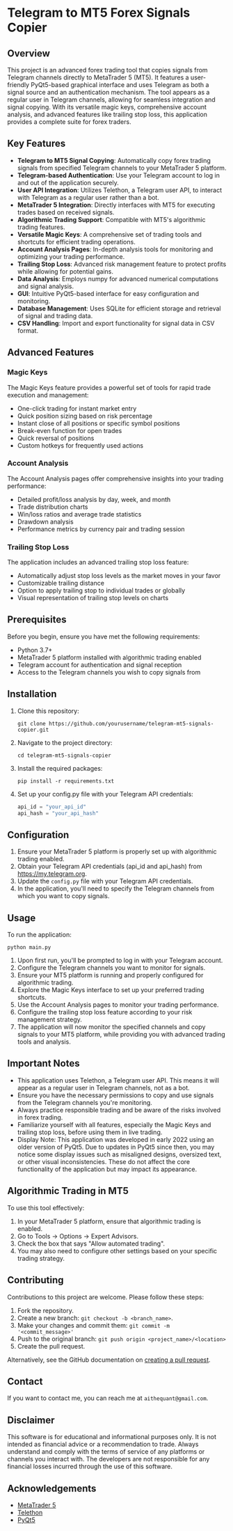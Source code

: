 # Telegram to MT5 Forex Signals Copier

## Overview

This project is an advanced forex trading tool that copies signals from Telegram channels directly to MetaTrader 5 (MT5). It features a user-friendly PyQt5-based graphical interface and uses Telegram as both a signal source and an authentication mechanism. The tool appears as a regular user in Telegram channels, allowing for seamless integration and signal copying. With its versatile magic keys, comprehensive account analysis, and advanced features like trailing stop loss, this application provides a complete suite for forex traders.

## Key Features

- **Telegram to MT5 Signal Copying**: Automatically copy forex trading signals from specified Telegram channels to your MetaTrader 5 platform.
- **Telegram-based Authentication**: Use your Telegram account to log in and out of the application securely.
- **User API Integration**: Utilizes Telethon, a Telegram user API, to interact with Telegram as a regular user rather than a bot.
- **MetaTrader 5 Integration**: Directly interfaces with MT5 for executing trades based on received signals.
- **Algorithmic Trading Support**: Compatible with MT5's algorithmic trading features.
- **Versatile Magic Keys**: A comprehensive set of trading tools and shortcuts for efficient trading operations.
- **Account Analysis Pages**: In-depth analysis tools for monitoring and optimizing your trading performance.
- **Trailing Stop Loss**: Advanced risk management feature to protect profits while allowing for potential gains.
- **Data Analysis**: Employs numpy for advanced numerical computations and signal analysis.
- **GUI**: Intuitive PyQt5-based interface for easy configuration and monitoring.
- **Database Management**: Uses SQLite for efficient storage and retrieval of signal and trading data.
- **CSV Handling**: Import and export functionality for signal data in CSV format.

## Advanced Features

### Magic Keys
The Magic Keys feature provides a powerful set of tools for rapid trade execution and management:
- One-click trading for instant market entry
- Quick position sizing based on risk percentage
- Instant close of all positions or specific symbol positions
- Break-even function for open trades
- Quick reversal of positions
- Custom hotkeys for frequently used actions

### Account Analysis
The Account Analysis pages offer comprehensive insights into your trading performance:
- Detailed profit/loss analysis by day, week, and month
- Trade distribution charts
- Win/loss ratios and average trade statistics
- Drawdown analysis
- Performance metrics by currency pair and trading session

### Trailing Stop Loss
The application includes an advanced trailing stop loss feature:
- Automatically adjust stop loss levels as the market moves in your favor
- Customizable trailing distance
- Option to apply trailing stop to individual trades or globally
- Visual representation of trailing stop levels on charts

## Prerequisites

Before you begin, ensure you have met the following requirements:

- Python 3.7+
- MetaTrader 5 platform installed with algorithmic trading enabled
- Telegram account for authentication and signal reception
- Access to the Telegram channels you wish to copy signals from

## Installation

1. Clone this repository:
   ```
   git clone https://github.com/yourusername/telegram-mt5-signals-copier.git
   ```

2. Navigate to the project directory:
   ```
   cd telegram-mt5-signals-copier
   ```

3. Install the required packages:
   ```
   pip install -r requirements.txt
   ```

4. Set up your config.py file with your Telegram API credentials:
   ```python
   api_id = "your_api_id"
   api_hash = "your_api_hash"
   ```

## Configuration

1. Ensure your MetaTrader 5 platform is properly set up with algorithmic trading enabled.
2. Obtain your Telegram API credentials (api_id and api_hash) from https://my.telegram.org.
3. Update the `config.py` file with your Telegram API credentials.
4. In the application, you'll need to specify the Telegram channels from which you want to copy signals.

## Usage

To run the application:

```
python main.py
```

1. Upon first run, you'll be prompted to log in with your Telegram account.
2. Configure the Telegram channels you want to monitor for signals.
3. Ensure your MT5 platform is running and properly configured for algorithmic trading.
4. Explore the Magic Keys interface to set up your preferred trading shortcuts.
5. Use the Account Analysis pages to monitor your trading performance.
6. Configure the trailing stop loss feature according to your risk management strategy.
7. The application will now monitor the specified channels and copy signals to your MT5 platform, while providing you with advanced trading tools and analysis.

## Important Notes

- This application uses Telethon, a Telegram user API. This means it will appear as a regular user in Telegram channels, not as a bot.
- Ensure you have the necessary permissions to copy and use signals from the Telegram channels you're monitoring.
- Always practice responsible trading and be aware of the risks involved in forex trading.
- Familiarize yourself with all features, especially the Magic Keys and trailing stop loss, before using them in live trading.
- Display Note: This application was developed in early 2022 using an older version of PyQt5. Due to updates in PyQt5 since then, you may notice some display issues such as misaligned designs, oversized text, or other visual inconsistencies. These do not affect the core functionality of the application but may impact its appearance.
## Algorithmic Trading in MT5

To use this tool effectively:

1. In your MetaTrader 5 platform, ensure that algorithmic trading is enabled.
2. Go to Tools -> Options -> Expert Advisors.
3. Check the box that says "Allow automated trading".
4. You may also need to configure other settings based on your specific trading strategy.

## Contributing

Contributions to this project are welcome. Please follow these steps:

1. Fork the repository.
2. Create a new branch: `git checkout -b <branch_name>`.
3. Make your changes and commit them: `git commit -m '<commit_message>'`
4. Push to the original branch: `git push origin <project_name>/<location>`
5. Create the pull request.

Alternatively, see the GitHub documentation on [creating a pull request](https://help.github.com/articles/creating-a-pull-request/).



## Contact

If you want to contact me, you can reach me at `aithequant@gmail.com`.

## Disclaimer

This software is for educational and informational purposes only. It is not intended as financial advice or a recommendation to trade. Always understand and comply with the terms of service of any platforms or channels you interact with. The developers are not responsible for any financial losses incurred through the use of this software.

## Acknowledgements

- [MetaTrader 5](https://www.metatrader5.com/)
- [Telethon](https://docs.telethon.dev/en/latest/)
- [PyQt5](https://www.riverbankcomputing.com/software/pyqt/)
